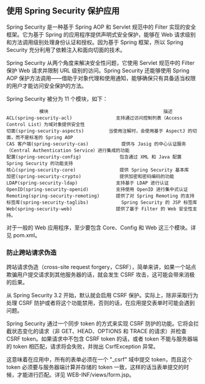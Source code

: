 ## 使用 Spring Security 保护应用 ##

Spring Security 是一种基于 Spring AOP 和 Servlet 规范中的 Filter 实现的安全框架。它为基于 Spring 的应用程序提供声明式安全保护，能够在 Web 请求级别和方法调用级别处理身份认证和授权。因为基于 Spring 框架，所以 Spring Security 充分利用了依赖注入和面向切面的技术。

Spring Security 从两个角度来解决安全性问题，它使用 Servlet 规范中的 Filter 保护 Web 请求并限制 URL 级别的访问。Spring Security 还能够使用 Spring AOP 保护方法调用——借助于对象代理和使用通知，能够确保只有具备适当权限的用户才能访问安全保护的方法。

Spring Security 被分为 11 个模块，如下：

				模块											描述
	ACL(spring-security-acl)				支持通过访问控制列表（Access Control List）为域对象提供安全性
	切面(spring-security-aspects)			当使用注解时，会使用基于 AspectJ 的切面，而不是标准的 Spring AOP
	CAS 客户端(spring-security-cas)			提供与 Jasig 的中心认证服务（Central Authentication Service）进行集成的功能
	配置(spring-security-config)				包含通过 XML 和 Java 配置 Spring Security 的功能支持
	核心(spring-security-core)				提供 Spring Security 基本库
	加密(spring-security-crypto)				提供加密和密码编码的功能
	LDAP(spring-security-ldap)				支持基于 LDAP 进行认证
	OpenID(spring-security-openid)			支持使用 OpenID 进行集中式认证
	Remoting(spring-security-remoting)		提供了对 Spring Remoting 的支持
	标签库(spring-security-taglibs)			Spring Security 的 JSP 标签库
	Web(spring-security-web)				提供了基于 Filter 的 Web 安全性支持。

对于一般的 Web 应用程序，至少要包含 Core、Config 和 Web 这三个模块。详见 pom.xml。

### 防止跨站请求伪造

跨站请求伪造（cross-site request forgery，CSRF），简单来讲，如果一个站点欺骗用户提交请求到其他服务器的话，就会发生 CSRF 攻击，这可能会带来消极的后果。

从 Spring Security 3.2 开始，默认就会启用 CSRF 保护。实际上，除非采取行为处理 CSRF 防护或者将这个功能禁用，否则的话，在应用提交表单时可能会遇到问题。

Spring Security 通过一个同步 token 的方式来实现 CSRF 防护的功能。它将会拦截状态变化的请求（非 GET、HEAD、OPTIONS 和 TRACE 的请求）并检查 CSRF token。如果请求中不包含 CSRF token 的话，或者 token 不能与服务器端的 token 相匹配，请求将会失败，并抛出 CsrfException 异常。

这意味着在应用中，所有的表单必须在一个 "_csrf" 域中提交 token，而且这个 token 必须要与服务器端计算并存储的 token 一致，这样的话当表单提交的时候，才能进行匹配。详见 WEB-INF/views/form.jsp。